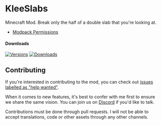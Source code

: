 # KleeSlabs

Minecraft Mod. Break only the half of a double slab that you're looking at.

- [Modpack Permissions](https://mods.twelveiterations.com/permissions)

#### Downloads

[![Versions](http://cf.way2muchnoise.eu/versions/241895_latest.svg)](https://www.curseforge.com/minecraft/mc-mods/kleeslabs)
[![Downloads](http://cf.way2muchnoise.eu/full_241895_downloads.svg)](https://www.curseforge.com/minecraft/mc-mods/kleeslabs)

## Contributing

If you're interested in contributing to the mod, you can check
out [issues labelled as "help wanted"](https://github.com/TwelveIterationMods/KleeSlabs/issues?q=is%3Aopen+is%3Aissue+label%3A%22help+wanted%22).

When it comes to new features, it's best to confer with me first to ensure we share the same vision. You can join us on [Discord](https://discord.gg/VAfZ2Nau6j) if you'd like to talk.

Contributions must be done through pull requests. I will not be able to accept translations, code or other assets through any other channels.
